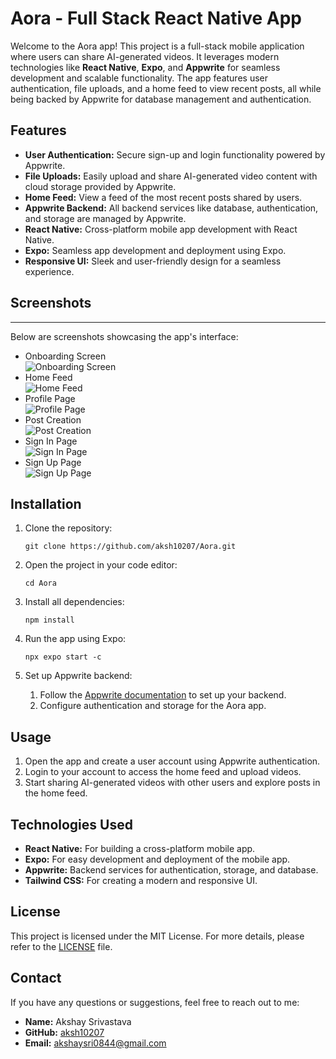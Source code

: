 

Aora - Full Stack React Native App
==================================

Welcome to the Aora app! This project is a full-stack mobile application where users can share AI-generated videos. It leverages modern technologies like **React Native**, **Expo**, and **Appwrite** for seamless development and scalable functionality. The app features user authentication, file uploads, and a home feed to view recent posts, all while being backed by Appwrite for database management and authentication.

Features
--------

*   **User Authentication:** Secure sign-up and login functionality powered by Appwrite.
*   **File Uploads:** Easily upload and share AI-generated video content with cloud storage provided by Appwrite.
*   **Home Feed:** View a feed of the most recent posts shared by users.
*   **Appwrite Backend:** All backend services like database, authentication, and storage are managed by Appwrite.
*   **React Native:** Cross-platform mobile app development with React Native.
*   **Expo:** Seamless app development and deployment using Expo.
*   **Responsive UI:** Sleek and user-friendly design for a seamless experience.


   ## Screenshots
-----------

Below are screenshots showcasing the app's interface:

*   Onboarding Screen  
    ![Onboarding Screen](./screenshots/OnBoarding.jpeg)
*   Home Feed  
    ![Home Feed](./screenshots/home.jpeg)
*   Profile Page  
    ![Profile Page](./screenshots/profile.jpeg)
*   Post Creation  
    ![Post Creation](./screenshots/create.jpeg)
*   Sign In Page  
    ![Sign In Page](./screenshots/SIgnIn.jpeg)
*   Sign Up Page  
    ![Sign Up Page](./screenshots/Signup.jpeg)





Installation
------------

1.  Clone the repository:
    
        git clone https://github.com/aksh10207/Aora.git
    
2.  Open the project in your code editor:
    
        cd Aora
    
3.  Install all dependencies:
    
        npm install
    
4.  Run the app using Expo:
    
        npx expo start -c
    
5.  Set up Appwrite backend:
    1.  Follow the [Appwrite documentation](https://appwrite.io/docs) to set up your backend.
    2.  Configure authentication and storage for the Aora app.

Usage
-----

1.  Open the app and create a user account using Appwrite authentication.
2.  Login to your account to access the home feed and upload videos.
3.  Start sharing AI-generated videos with other users and explore posts in the home feed.

Technologies Used
-----------------

*   **React Native:** For building a cross-platform mobile app.
*   **Expo:** For easy development and deployment of the mobile app.
*   **Appwrite:** Backend services for authentication, storage, and database.
*   **Tailwind CSS:** For creating a modern and responsive UI.

License
-------

This project is licensed under the MIT License. For more details, please refer to the [LICENSE](LICENSE) file.

Contact
-------

If you have any questions or suggestions, feel free to reach out to me:

*   **Name:** Akshay Srivastava
*   **GitHub:** [aksh10207](https://github.com/aksh10207)
*   **Email:** [akshaysri0844@gmail.com](mailto:akshaysri0844@gmail.com)
